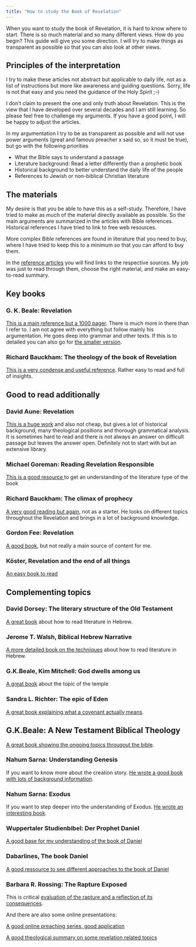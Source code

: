 ```yaml
---
title: "How to study the Book of Revelation"
---
```


When you want to study the book of Revelation, it is hard to know where to start. There is so much material and so many different views. How do you begin? This guide will give you some direction. I will try to make things as transparent as possible so that you can also look at other views.

## Principles of the interpretation

<a name="a5fe"></a>
I try to make these articles not abstract but applicable to daily life, not as a list of instructions but more like awareness and guiding questions. Sorry, life is not that easy and you need the guidance of the Holy Spirit ;-)

I don’t claim to present the one and only truth about Revelation. This is the view that I have developed over several decades and I am still learning. So please feel free to challenge my arguments. If you have a good point, I will be happy to adjust the articles.

In my argumentation I try to be as transparent as possible and will not use power arguments (great and famous preacher x said so, so it must be true), but go with the following priorities

- What the Bible says to understand a passage
- Literature background: Read a letter differently than a prophetic book
- Historical background to better understand the daily life of the people
- References to Jewish or non-biblical Christian literature

## The materials

<a name="51f8"></a>
My desire is that you be able to have this as a self-study. Therefore, I have tried to make as much of the material directly available as possible. So the main arguments are summarized in the articles with Bible references. Historical references I have tried to link to free web resources.

More complex Bible references are found in literature that you need to buy, where I have tried to keep this to a minimum so that you can afford to buy them.

In the [reference articles](/gen/index/expl/overview-on-the-book-of-revelation) you will find links to the respective sources. My job was just to read through them, choose the right material, and make an easy-to-read summary.

## Key books

<a name="beale_rev"></a>

### G. K. Beale: Revelation

[This is a main reference but a 1000 pager](https://www.logos.com/product/3467/the-book-of-revelation). There is much more in there than I refer to. I am not agree with everything but follow mainly his argumentation. He goes deep into grammar and other texts. If this is to detailed you can also go for [the smaller version](https://www.hugendubel.de/de/taschenbuch/g_k_beale_david_campbell-revelation_a_shorter_commentary-22090575-produkt-details.html?affId=3048435&amp;tduid=8f4bdc9f4e3da77eb0c918bfb1c8e410&amp;utm_source=trd&amp;utm_medium=af&amp;partner=tradedoubler&amp;utm_campaign=Redbrain+DE&amp;adCode=920R20D30I20L&amp;utm_content=Lkg).

<a name="backham_rev"></a>

### Richard Bauckham: The theology of the book of Revelation

[This is a very condense and useful reference](https://www.goodreads.com/en/book/show/271806). Rather easy to read and full of insights.

## Good to read additionally

<a name="aune_rev"></a>

### David Aune: Revelation

[This is a huge work](https://www.logos.com/product/208586/revelation-3-vols) and also not cheap, but gives a lot of historical background, many theological positions and thorough grammatical analysis. It is sometimes hard to read and there is not always an answer on difficult passage but leaves the answer open. Definitely not to start with but an extensive library.

<a name="goreham"></a>

### Michael Goreman: Reading Revelation Responsible

[This is a good resource ](https://www.logos.com/product/121427/reading-revelation-responsibly-uncivil-worship-and-witness?campaignid=18467614226&amp;adgroupid=142254630185&amp;keyword=&amp;device=m&amp;utm_source=google&amp;utm_medium=advertising_cpc&amp;utm_campaign=google_search-keyword_dsa_logos_de_en&amp;gclid=CjwKCAiA8OmdBhAgEiwAShr406IHCnZ9JreBUdDWS8tQrGegLBhyy8dgabdZmygZ4DCZb_yOlogPpxoCW9YQAvD_BwE)to get an understanding of the literature type of the book

<a name="bauckham_climax"></a>

### Richard Bauckham: The climax of prophecy

[A very good reading but again](https://www.logos.com/product/168132/climax-of-prophecy-studies-on-the-book-of-revelation), not as a starter. He looks on different topics throughout the Revelation and brings in a lot of background knowledge.

<a name="fee_rev"></a>

### Gordon Fee: Revelation

[A good book](https://www.perlego.com/book/878981/revelation-pdf), but not really a main source of content for me.

<a name="koester_rev"></a>

### Köster, Revelation and the end of all things

[An easy book to read](https://www.amazon.de/Revelation-End-Things-Craig-Koester/dp/0802846602)

## Complementing topics

<a name="dorsey"></a>

### David Dorsey: The literary structure of the Old Testament

[A great book](https://www.logos.com/product/39605/the-literary-structure-of-the-old-testament-a-commentary-on-genesis-malachi) about how to read literature in Hebrew.

<a name="walsh"></a>

### Jerome T. Walsh, Biblical Hebrew Narrative

[A more detailed book on the techniques](https://www.amazon.de/Style-Structure-Biblical-Hebrew-Narrative/dp/0814658970) about how to read literature in Hebrew.

<a name="beale_dwell"></a>

### G.K.Beale, Kim Mitchell: God dwells among us

[A great book](https://www.amazon.de/-/en/G-K-Beale-ebook/dp/B095BL9G66) about the topic of the temple

<a name="richter"></a>

### Sandra L. Richter: The epic of Eden

[A great book explaining what a covenant actually means](https://www.thalia.de/shop/home/artikeldetails/A1060694253).

<a name="beale_theo"></a>

## G.K.Beale: A New Testament Biblical Theology

[A great book showing the ongoing topics througout the bible](https://www.amazon.co.uk/New-Testament-Biblical-Theology-Unfolding/dp/0801026970).

<a name="sarna_gen"></a>

### Nahum Sarna: Understanding Genesis

If you want to know more about the creation story. [He wrote a good book with lots of background information](https://www.amazon.de/-/en/Nahum-M-Sarna/dp/0805210636).

<a name="sarna_exo"></a>

### Nahum Sarna: Exodus

If you want to step deeper into the understanding of Exodus. [He wrote an interesting book](https://www.amazon.com/Understanding-Genesis-Heritage-Biblical-Israel/dp/0805202536).

<a name="daniel"></a>

### Wuppertaler Studienbibel: Der Prophet Daniel

[A good base for my understanding of the book of Daniel](https://www.amazon.de/Wuppertaler-Studienbibel-Sonderausgabe-Prophet-Daniel/dp/3417252091)

<a name="dabar_daniel"></a>

### Dabarlines, The book Daniel

[A good ressource to see different approaches to the book of Daniel](https://www.dkonos.org/from-the-bible-1.html)

<a name="rossing"></a>

### Barbara R. Rossing: The Rapture Exposed

This is critical [evaluation of the rapture and a reflection of its consequences](https://www.amazon.de/Rapture-Exposed-Message-Hope-Revelation/dp/0813343143).

And there are also some online presentations:

[A good online preaching series, good application](https://youtube.com/playlist?list=PLxtYjQc7ibKuQzQA9wGVDzMgGvXPL_PA0)

[A good theological summary on some revelation related topics](https://youtube.com/playlist?list=PLfLXMeX_cyNp_YNAlwTdpQVJrrTmuBsU1)

